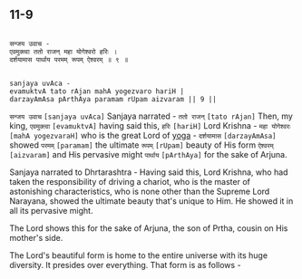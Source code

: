 ## 11-9


```shloka-sa

सन्जय उवाच -
एवमुक्त्वा ततो राजन् महा योगेश्वरो हरिः ।
दर्शयामास पार्थाय परमम् रूपम् ऐश्वरम् ॥ ९ ॥

```
```shloka-sa-hk

sanjaya uvAca -
evamuktvA tato rAjan mahA yogezvaro hariH |
darzayAmAsa pArthAya paramam rUpam aizvaram || 9 ||

```
`सन्जय उवाच` `[sanjaya uvAca]` Sanjaya narrated - `ततो राजन्` `[tato rAjan]` Then, my king, `एवमुक्त्वा` `[evamuktvA]` having said this, `हरिः` `[hariH]` Lord Krishna - `महा योगेश्वरः` `[mahA yogezvaraH]` who is the great Lord of 
[yoga](Back-to-Basics.md#karmayOga_a_defn) - `दर्शयामास` `[darzayAmAsa]` showed `परमम्` `[paramam]` the ultimate `रूपम्` `[rUpam]` beauty of His form `ऐश्वरम्` `[aizvaram]` and His pervasive might `पार्थाय` `[pArthAya]` for the sake of Arjuna.

Sanjaya narrated to Dhrtarashtra - Having said this, Lord Krishna, who had taken the responsibility of driving a chariot, who is the master of astonishing characteristics, who is none other than the Supreme Lord Narayana, showed the ultimate beauty that's unique to Him. He showed it in all its pervasive might. 

The Lord shows this for the sake of Arjuna, the son of Prtha, cousin on His mother's side. 

The Lord's beautiful form is home to the entire universe with its huge diversity. It presides over everything. That form is as follows -


